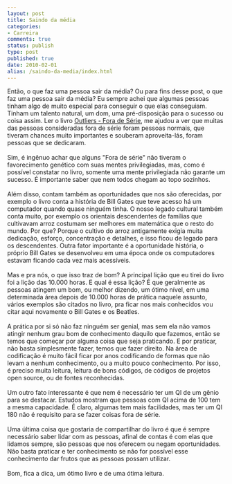 ```yaml
---
layout: post
title: Saindo da média
categories:
- Carreira
comments: true
status: publish
type: post
published: true
date: 2010-02-01
alias: /saindo-da-media/index.html
---
```

Então, o que faz uma pessoa sair da média? Ou para fins desse post, o que faz uma pessoa sair da média? Eu sempre achei que algumas pessoas tinham algo de muito especial para conseguir o que elas conseguiam. Tinham um talento natural, um dom, uma pré-disposição para o sucesso ou coisa assim. Ler o livro <a href="http://www.submarino.com.br/produto/1/21575022/outliers:+the+story+of+success" target="_blank">Outliers - Fora de Série</a>, me ajudou a ver que muitas das pessoas consideradas fora de série foram pessoas normais, que tiveram chances muito importantes e souberam aproveita-lás, foram pessoas que se dedicaram.<br /><br />Sim, é ingênuo achar que alguns "Fora de série" não tiveram o favorecimento genético com suas mentes privilegiadas, mas, como é possível constatar no livro, somente uma mente privilegiada não garante um sucesso. É importante saber que nem todos chegam ao topo sozinhos.<br /><br />Além disso, contam também as oportunidades que nos são oferecidas, por exemplo o livro conta a história de Bill Gates que teve acesso há um computador quando quase ninguém tinha. O nosso legado cultural também conta muito, por exemplo os orientais descendentes de famílias que cultivavam arroz costumam ser melhores em matemática que o resto do mundo. Por que? Porque o cultivo do arroz antigamente exigia muita dedicação, esforço, concentração e detalhes, e isso ficou de legado para os descendentes. Outra fator importante é a oportunidade história, o próprio Bill Gates se desenvolveu em uma época onde os computadores estavam ficando cada vez mais acessíveis.<br /><br />Mas e pra nós, o que isso traz de bom? A principal lição que eu tirei do livro foi a lição das 10.000 horas. E qual é essa lição? É que geralmente as pessoas atingem um bom, ou melhor dizendo, um ótimo nível, em uma determinada área depois de 10.000 horas de prática naquele assunto, vários exemplos são citados no livro, pra ficar nos mais conhecidos vou citar aqui novamente o Bill Gates e os Beatles.<br /><br />A prática por si só não faz ninguém ser genial, mas sem ela não vamos atingir nenhum grau bom de conhecimento daquilo que fazemos, então se temos que começar por alguma coisa que seja praticando. E por praticar, não basta simplesmente fazer, temos que fazer direito. Na área de codificação é muito fácil ficar por anos codificando de formas que não levam a nenhum conhecimento, ou a muito pouco conhecimento. Por isso, é preciso muita leitura, leitura de bons códigos, de códigos de projetos open source, ou de fontes reconhecidas.<br /><br />Um outro fato interessante é que nem é necessário ter um QI de um gênio para se destacar. Estudos mostram que pessoas com QI acima de 100 tem a mesma capacidade. É claro, algumas tem mais facilidades, mas ter um QI 180 não é requisito para se fazer coisas fora de série.<br /><br />Uma última coisa que gostaria de compartilhar do livro é que é sempre necessário saber lidar com as pessoas, afinal de contas é com elas que lidamos sempre, são pessoas que nos oferecem ou negam oportunidades. Não basta praticar e ter conhecimento se não for possível esse conhecimento dar frutos que as pessoas possam utilizar.<br /><br />Bom, fica a dica, um ótimo livro e de uma ótima leitura.
